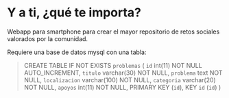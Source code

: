 Y a ti, ¿qué te importa?
=======================

Webapp para smartphone para crear el mayor repositorio de retos sociales valorados por la comunidad.

Requiere una base de datos mysql con una tabla:
>CREATE TABLE IF NOT EXISTS `problemas` (
>  `id` int(11) NOT NULL AUTO_INCREMENT,
>  `titulo` varchar(30) NOT NULL,
>  `problema` text NOT NULL,
>  `localizacion` varchar(100) NOT NULL,
>  `categoria` varchar(20) NOT NULL,
>  `apoyos` int(11) NOT NULL,
>  PRIMARY KEY (`id`),
>  KEY `id` (`id`)
> )

